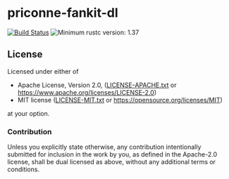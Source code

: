 # priconne-fankit-dl

[![Build Status](https://travis-ci.org/lo48576/priconne-fankit-dl.svg?branch=develop)](https://travis-ci.org/lo48576/priconne-fankit-dl)
![Minimum rustc version: 1.37](https://img.shields.io/badge/rustc-1.37+-lightgray.svg)


## License

Licensed under either of

* Apache License, Version 2.0, ([LICENSE-APACHE.txt](LICENSE-APACHE.txt) or
  <https://www.apache.org/licenses/LICENSE-2.0>)
* MIT license ([LICENSE-MIT.txt](LICENSE-MIT.txt) or
  <https://opensource.org/licenses/MIT>)

at your option.

### Contribution

Unless you explicitly state otherwise, any contribution intentionally submitted
for inclusion in the work by you, as defined in the Apache-2.0 license, shall be
dual licensed as above, without any additional terms or conditions.
